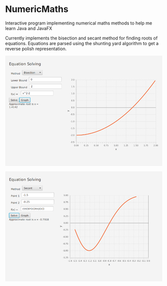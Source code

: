 # NumericMaths
Interactive program implementing numerical maths methods to help me learn Java and JavaFX

Currently implements the bisection and secant method for finding roots of equations. 
Equations are parsed using the shunting yard algorithm to get a reverse polish representation.

![Screenshot of program solving equation with bisection method](imgs/bisection.png)

![Screenshot of program solving equation with secant method](imgs/secant.png)
